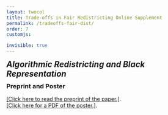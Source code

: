 ```yaml
---
layout: twocol
title: Trade-offs in Fair Redistricting Online Supplement
permalink: /tradeoffs-fair-dist/
order: 7
customjs: 

invisible: true
---
```



<style>

</style>



<h2 style="margin-bottom: 7px; margin-top:10px" ><i>Algorithmic Redistricting and Black Representation</i></h2>
<h3 style="margin-bottom: 15px; margin-top:10px; " >Preprint and Poster</h3>



[[Click here to read the preprint of the paper.]](https://zachschutzman.com/assets/papers/algo-dist-black-rep.pdf).  
[[Click here for a PDF of the poster.]](https://zachschutzman.com/assets/posters/algo-dist-black-rep.pdf).  







